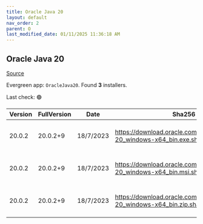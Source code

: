 ```yaml
---
title: Oracle Java 20
layout: default
nav_order: 2
parent: O
last_modified_date: 01/11/2025 11:36:18 AM
---
```


## Oracle Java 20

[Source](https://www.oracle.com/java/technologies/downloads/#java20)

Evergreen app: `OracleJava20`. Found **3** installers.

Last check: 🟢

| Version | FullVersion | Date      | Sha256                                                                       | Type | URI                                                                                                                                            |
| ------- | ----------- | --------- | ---------------------------------------------------------------------------- | ---- | ---------------------------------------------------------------------------------------------------------------------------------------------- |
| 20.0.2  | 20.0.2+9    | 18/7/2023 | https://download.oracle.com/java/20/latest/jdk-20_windows-x64_bin.exe.sha256 | exe  | [https://download.oracle.com/java/20/latest/jdk-20_windows-x64_bin.exe](https://download.oracle.com/java/20/latest/jdk-20_windows-x64_bin.exe) |
| 20.0.2  | 20.0.2+9    | 18/7/2023 | https://download.oracle.com/java/20/latest/jdk-20_windows-x64_bin.msi.sha256 | msi  | [https://download.oracle.com/java/20/latest/jdk-20_windows-x64_bin.msi](https://download.oracle.com/java/20/latest/jdk-20_windows-x64_bin.msi) |
| 20.0.2  | 20.0.2+9    | 18/7/2023 | https://download.oracle.com/java/20/latest/jdk-20_windows-x64_bin.zip.sha256 | zip  | [https://download.oracle.com/java/20/latest/jdk-20_windows-x64_bin.zip](https://download.oracle.com/java/20/latest/jdk-20_windows-x64_bin.zip) |
